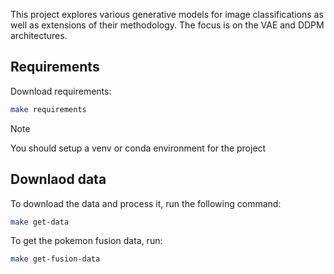 This project explores various generative models for image classifications as well as extensions of their methodology. The focus is on the VAE and DDPM architectures.

## Requirements
Download requirements:
```bash
make requirements
```

> [!NOTE]  
> You should setup a venv or conda environment for the project

## Downlaod data
To download the data and process it, run the following command:
```bash
make get-data
```
To get the pokemon fusion data, run:
```bash
make get-fusion-data
```
